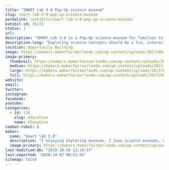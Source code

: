 ```yaml
---
title: "SMART Lab 3.0 Pop-Up science museum"
slug: smart-lab-3-0-pop-up-science-museum
permalink: /exhibits/smart-lab-3-0-pop-up-science-museum/
exhibit-id: 35272
status: 1
url: 
description: "SMART Lab 3.0 is a Pop-Up science museum for families to explore science concepts through hands-on activities.Each activity is designed and build to be interactive, engaging and fun."
description-long: "Exploring science concepts should be a fun, interactive experience.  The SMART lab 3.0 Pop-Up science museum allows families to discover the wonder of science through hands-on interactive activities.  For example, at the bed of nails activity, families place a balloon on a bed of nails and add large wooden blocks  until the balloon pops. Due to the number of nails, the balloon will not pop until about 25 pounds of blocks have been added! The air cannon station allow families to see the result of the air vortex as the sequin wall shimmers and moves.  The wind tube provides an opportunity to explore air and design the best flyer.  Other activities explore the concepts of density, gravity sound and more."
location: Opportunity Building
image: https://makers.makerfaireorlando.com/wp-content/uploads/2017/08/science-zone-1024x336.jpg
image-primary:
  thumbnail: https://makers.makerfaireorlando.com/wp-content/uploads/2017/08/science-zone-150x150.jpg
  medium: https://makers.makerfaireorlando.com/wp-content/uploads/2017/08/science-zone-300x98.jpg
  large: https://makers.makerfaireorlando.com/wp-content/uploads/2017/08/science-zone-1024x336.jpg
  full: https://makers.makerfaireorlando.com/wp-content/uploads/2017/08/science-zone.jpg
website: 
email: 
twitter: 
instagram: 
facebook: 
youtube: 
categories:
  - id: 116
    slug: education
    name: Education
combat-robot: 0
maker:
  name: "Smart lab 3.0"
  description: "I enjoying exploring museums- I love science museums, unfortunately there are just not enough science museums.  So I design and create pop-up science museums that allow kids and their families to discover science in a fun interactive setting"
  image-primary: https://makers.makerfaireorlando.com/wp-content/uploads/2017/08/Caroline-Nolan-2017-1024x768.jpg
last-modified-db: "2019-10-26 13:14:57"
last-exported: "2020-14-07 08:51:55"
sitemap: false
---
```

